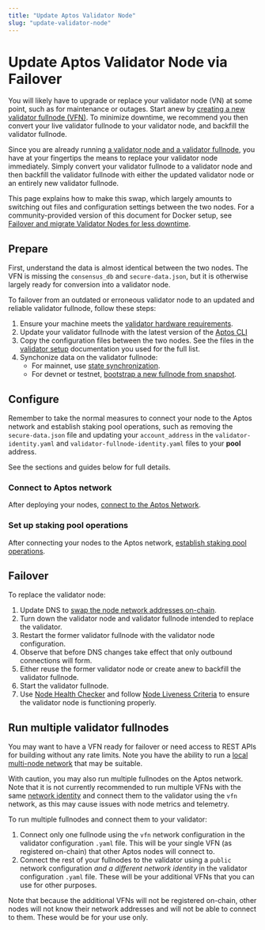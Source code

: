 ```yaml
---
title: "Update Aptos Validator Node"
slug: "update-validator-node"
---
```


# Update Aptos Validator Node via Failover

You will likely have to upgrade or replace your validator node (VN) at some point, such as for maintenance or outages. Start anew by [creating a new validator fullnode (VFN)](running-validator-node/index.md). To minimize downtime, we recommend you then convert your live validator fullnode to your validator node, and backfill the validator fullnode.

Since you are already running [a validator node and a validator fullnode](node-requirements.md), you have at your fingertips the means to replace your validator node immediately. Simply convert your validator fullnode to a validator node and then backfill the validator fullnode with either the updated validator node or an entirely new validator fullnode.

This page explains how to make this swap, which largely amounts to switching out files and configuration settings between the two nodes. For a community-provided version of this document for Docker setup, see [Failover and migrate Validator Nodes for less downtime](https://forum.aptoslabs.com/t/failover-and-migrate-validator-nodes-for-less-downtime/144846).

## Prepare

First, understand the data is almost identical between the two nodes. The VFN is missing the `consensus_db` and `secure-data.json`, but it is otherwise largely ready for conversion into a validator node.

To failover from an outdated or erroneous validator node to an updated and reliable validator fullnode, follow these steps:

1. Ensure your machine meets the [validator hardware requirements](node-requirements.md#hardware-requirements).
2. Update your validator fullnode with the latest version of the [Aptos CLI](../../../tools/aptos-cli/install-cli/index.md)
3. Copy the configuration files between the two nodes. See the files in the [validator setup](running-validator-node/index.md) documentation you used for the full list.
4. Synchonize data on the validator fullnode:
   - For mainnet, use [state synchronization](../../../guides/state-sync.md).
   - For devnet or testnet, [bootstrap a new fullnode from snapshot](../../full-node/bootstrap-fullnode.md).

## Configure

Remember to take the normal measures to connect your node to the Aptos network and establish staking pool operations, such as removing the `secure-data.json` file and updating your `account_address` in the `validator-identity.yaml` and `validator-fullnode-identity.yaml` files to your **pool** address.

See the sections and guides below for full details.

### Connect to Aptos network

After deploying your nodes, [connect to the Aptos Network](./connect-to-aptos-network.md).

### Set up staking pool operations

After connecting your nodes to the Aptos network, [establish staking pool operations](./staking-pool-operations.md).

## Failover

To replace the validator node:

1. Update DNS to [swap the node network addresses on-chain](./staking-pool-operations.md#3-update-validator-network-addresses-on-chain).
2. Turn down the validator node and validator fullnode intended to replace the validator.
3. Restart the former validator fullnode with the validator node configuration.
4. Observe that before DNS changes take effect that only outbound connections will form.
5. Either reuse the former validator node or create anew to backfill the validator fullnode.
6. Start the validator fullnode.
7. Use [Node Health Checker](../../measure/node-health-checker.md) and follow [Node Liveness Criteria](node-liveness-criteria.md) to ensure the validator node is functioning properly.

## Run multiple validator fullnodes

You may want to have a VFN ready for failover or need access to REST APIs for building without any rate limits. Note you have the ability to run a [local multi-node network](../../../guides/running-a-local-multi-node-network.md) that may be suitable.

With caution, you may also run multiple fullnodes on the Aptos network. Note that it is not currently recommended to run multiple VFNs with the same [network identity](../../identity-and-configuration.md) and connect them to the validator using the `vfn` network, as this may cause issues with node metrics and telemetry.

To run multiple fullnodes and connect them to your validator:

1. Connect only one fullnode using the `vfn` network configuration in the validator configuration `.yaml` file. This will be your single VFN (as registered on-chain) that other Aptos nodes will connect to.
2. Connect the rest of your fullnodes to the validator using a `public` network configuration _and a different network identity_ in the validator configuration `.yaml` file. These will be your additional VFNs that you can use for other purposes.

Note that because the additional VFNs will not be registered on-chain, other nodes will not know their network addresses and will not be able to connect to them. These would be for your use only.
